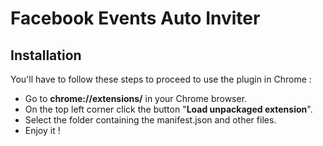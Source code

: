 # Facebook Events Auto Inviter

## Installation

You'll have to follow these steps to proceed to use the plugin in Chrome :

- Go to **chrome://extensions/** in your Chrome browser.
- On the top left corner click the button "**Load unpackaged extension**".
- Select the folder containing the manifest.json and other files.
- Enjoy it !
